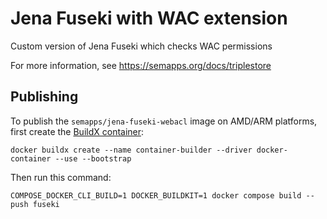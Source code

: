 # Jena Fuseki with WAC extension

Custom version of Jena Fuseki which checks WAC permissions

For more information, see https://semapps.org/docs/triplestore

## Publishing

To publish the `semapps/jena-fuseki-webacl` image on AMD/ARM platforms, first create the [BuildX container](https://docs.docker.com/build/building/multi-platform/#create-a-custom-builder):

```
docker buildx create --name container-builder --driver docker-container --use --bootstrap
```

Then run this command:

```
COMPOSE_DOCKER_CLI_BUILD=1 DOCKER_BUILDKIT=1 docker compose build --push fuseki
```
